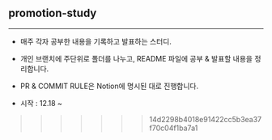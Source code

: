## **promotion-study**

****

* 매주 각자 공부한 내용을 기록하고 발표하는 스터디. 


* 개인 브랜치에 주단위로 폴더를 나누고, README 파일에 공부 & 발표할 내용을 정리합니다. 


* PR & COMMIT RULE은 Notion에 명시된 대로 진행합니다. 


* 시작 : 12.18 ~
>>>>>>> 14d2298b4018e91422cc5b3ea37f70c04f1ba7a1
